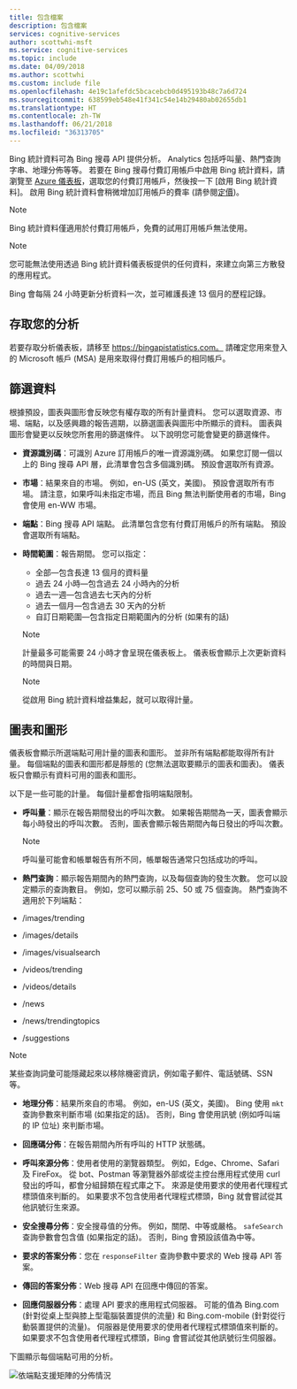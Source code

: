 ```yaml
---
title: 包含檔案
description: 包含檔案
services: cognitive-services
author: scottwhi-msft
ms.service: cognitive-services
ms.topic: include
ms.date: 04/09/2018
ms.author: scottwhi
ms.custom: include file
ms.openlocfilehash: 4e19c1afefdc5bcacebcb0d495193b48c7a6d724
ms.sourcegitcommit: 638599eb548e41f341c54e14b29480ab02655db1
ms.translationtype: HT
ms.contentlocale: zh-TW
ms.lasthandoff: 06/21/2018
ms.locfileid: "36313705"
---
```

Bing 統計資料可為 Bing 搜尋 API 提供分析。 Analytics 包括呼叫量、熱門查詢字串、地理分佈等等。 若要在 Bing 搜尋付費訂用帳戶中啟用 Bing 統計資料，請瀏覽至 [Azure 儀表板](https://portal.azure.com/#create/Microsoft.CognitiveServicesBingSearch-v7)，選取您的付費訂用帳戶，然後按一下 [啟用 Bing 統計資料]。 啟用 Bing 統計資料會稍微增加訂用帳戶的費率 (請參閱[定價](https://aka.ms/bingstatisticspricing))。


> [!NOTE]
> Bing 統計資料僅適用於付費訂用帳戶，免費的試用訂用帳戶無法使用。 

> [!NOTE]
> 您可能無法使用透過 Bing 統計資料儀表板提供的任何資料，來建立向第三方散發的應用程式。

Bing 會每隔 24 小時更新分析資料一次，並可維護長達 13 個月的歷程記錄。

## <a name="accessing-your-analytics"></a>存取您的分析

若要存取分析儀表板，請移至 https://bingapistatistics.com。 請確定您用來登入的 Microsoft 帳戶 (MSA) 是用來取得付費訂用帳戶的相同帳戶。


## <a name="filtering-the-data"></a>篩選資料

根據預設，圖表與圖形會反映您有權存取的所有計量資料。 您可以選取資源、市場、端點，以及感興趣的報告週期，以篩選圖表與圖形中所顯示的資料。 圖表與圖形會變更以反映您所套用的篩選條件。 以下說明您可能會變更的篩選條件。

- **資源識別碼**：可識別 Azure 訂用帳戶的唯一資源識別碼。 如果您訂閱一個以上的 Bing 搜尋 API 層，此清單會包含多個識別碼。 預設會選取所有資源。  
  
- **市場**：結果來自的市場。 例如，en-US (英文，美國)。 預設會選取所有市場。 請注意，如果呼叫未指定市場，而且 Bing 無法判斷使用者的市場，Bing 會使用 en-WW 市場。  
  
- **端點**：Bing 搜尋 API 端點。 此清單包含您有付費訂用帳戶的所有端點。 預設會選取所有端點。  

- **時間範圍**：報告期間。 您可以指定：  
  
  - 全部&mdash;包含長達 13 個月的資料量  
  - 過去 24 小時&mdash;包含過去 24 小時內的分析  
  - 過去一週&mdash;包含過去七天內的分析  
  - 過去一個月&mdash;包含過去 30 天內的分析  
  - 自訂日期範圍&mdash;包含指定日期範圍內的分析 (如果有的話)  
  
  > [!NOTE]  
  > 計量最多可能需要 24 小時才會呈現在儀表板上。 儀表板會顯示上次更新資料的時間與日期。  
  
  > [!NOTE]  
  > 從啟用 Bing 統計資料增益集起，就可以取得計量。 


## <a name="charts-and-graphs"></a>圖表和圖形

儀表板會顯示所選端點可用計量的圖表和圖形。 並非所有端點都能取得所有計量。 每個端點的圖表和圖形都是靜態的 (您無法選取要顯示的圖表和圖表)。 儀表板只會顯示有資料可用的圖表和圖形。 

<!--
For example, if you don't include the User-Agent header in your calls, the dashboard will not include device-related graphs.
-->

以下是一些可能的計量。 每個計量都會指明端點限制。 

- **呼叫量**：顯示在報告期間發出的呼叫次數。 如果報告期間為一天，圖表會顯示每小時發出的呼叫次數。 否則，圖表會顯示報告期間內每日發出的呼叫次數。  
  
  > [!NOTE]
  > 呼叫量可能會和帳單報告有所不同，帳單報告通常只包括成功的呼叫。 
  
-  **熱門查詢**：顯示報告期間內的熱門查詢，以及每個查詢的發生次數。 您可以設定顯示的查詢數目。 例如，您可以顯示前 25、50 或 75 個查詢。 熱門查詢不適用於下列端點：  
  
  - /images/trending
  - /images/details
  - /images/visualsearch
  - /videos/trending
  - /videos/details
  - /news
  - /news/trendingtopics
  - /suggestions  
  
  > [!NOTE]  
  > 某些查詢詞彙可能隱藏起來以移除機密資訊，例如電子郵件、電話號碼、SSN 等。  

- **地理分佈**：結果所來自的市場。 例如，en-US (英文，美國)。 Bing 使用 `mkt` 查詢參數來判斷市場 (如果指定的話)。 否則，Bing 會使用訊號 (例如呼叫端的 IP 位址) 來判斷市場。  
  
- **回應碼分佈**：在報告期間內所有呼叫的 HTTP 狀態碼。  
  
- **呼叫來源分佈**：使用者使用的瀏覽器類型。 例如，Edge、Chrome、Safari 及 FireFox。 從 bot、Postman 等瀏覽器外部或從主控台應用程式使用 curl 發出的呼叫，都會分組歸類在程式庫之下。 來源是使用要求的使用者代理程式標頭值來判斷的。 如果要求不包含使用者代理程式標頭，Bing 就會嘗試從其他訊號衍生來源。  
  
- **安全搜尋分佈**：安全搜尋值的分佈。 例如，關閉、中等或嚴格。 `safeSearch` 查詢參數會包含值 (如果指定的話)。 否則，Bing 會預設該值為中等。  
  
- **要求的答案分佈**：您在 `responseFilter` 查詢參數中要求的 Web 搜尋 API 答案。  
  
- **傳回的答案分佈**：Web 搜尋 API 在回應中傳回的答案。  
  
- **回應伺服器分佈**：處理 API 要求的應用程式伺服器。 可能的值為 Bing.com (針對從桌上型與膝上型電腦裝置提供的流量) 和 Bing.com-mobile (針對從行動裝置提供的流量)。 伺服器是使用要求的使用者代理程式標頭值來判斷的。 如果要求不包含使用者代理程式標頭，Bing 會嘗試從其他訊號衍生伺服器。  
  


下圖顯示每個端點可用的分析。

![依端點支援矩陣的分佈情況](./media/cognitive-services-bing-statistics/bing-statistics-matrix.PNG)


